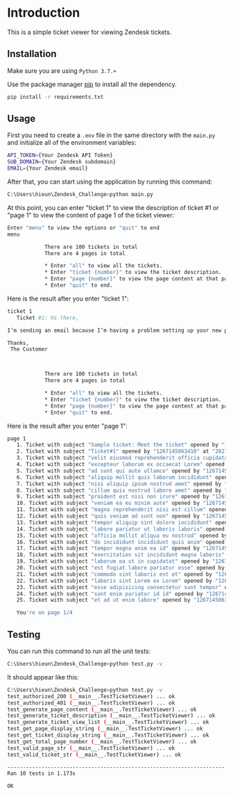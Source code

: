 # Introduction

This is a simple ticket viewer for viewing Zendesk tickets.

## Installation
Make sure you are using ```Python 3.7.+```

Use the package manager [pip](https://pip.pypa.io/en/stable/) to install all the dependency.

```bash
pip install -r requirements.txt
```

## Usage
First you need to create a ```.env``` file in the same directory with the ```main.py``` and initialize all of the environment variables:
```bash
API_TOKEN={Your Zendesk API Token}
SUB_DOMAIN={Your Zendesk subdomain}
EMAIL={Your Zendesk email}
```
After that, you can start using the application by running this command:
```bash
C:\Users\hieun\Zendesk_Challenge>python main.py
```
At this point, you can enter "ticket 1" to view the description of ticket #1 or "page 1" to view the content of page 1 of the ticket viewer:
```bash
Enter "menu" to view the options or "quit" to end
menu

            There are 100 tickets in total
            There are 4 pages in total

            * Enter "all" to view all the tickets.
            * Enter "ticket {number}" to view the ticket description.
            * Enter "page {number}" to view the page content at that page number.
            * Enter "quit" to end.
```

Here is the result after you enter "ticket 1":
```bash
ticket 1
   Ticket #1: Hi there,

I’m sending an email because I’m having a problem setting up your new product. Can you help me troubleshoot?

Thanks,
 The Customer



            There are 100 tickets in total
            There are 4 pages in total

            * Enter "all" to view all the tickets.
            * Enter "ticket {number}" to view the ticket description.
            * Enter "page {number}" to view the page content at that page number.
            * Enter "quit" to end.
```

Here is the result after you enter "page 1":
```bash
page 1
   1. Ticket with subject "Sample ticket: Meet the ticket" opened by "1267145063410" at "2021-11-27T20:36:25Z"
   2. Ticket with subject "Ticket#1" opened by "1267145063410" at "2021-11-27T21:07:00Z"
   3. Ticket with subject "velit eiusmod reprehenderit officia cupidatat" opened by "1267145063410" at "2021-11-28T01:22:05Z"
   4. Ticket with subject "excepteur laborum ex occaecat Lorem" opened by "1267145063410" at "2021-11-28T01:22:05Z"
   5. Ticket with subject "ad sunt qui aute ullamco" opened by "1267145063410" at "2021-11-28T01:22:06Z"
   6. Ticket with subject "aliquip mollit quis laborum incididunt" opened by "1267145063410" at "2021-11-28T01:22:07Z"
   7. Ticket with subject "nisi aliquip ipsum nostrud amet" opened by "1267145063410" at "2021-11-28T01:22:07Z"
   8. Ticket with subject "cillum quis nostrud labore amet" opened by "1267145063410" at "2021-11-28T01:22:08Z"
   9. Ticket with subject "proident est nisi non irure" opened by "1267145063410" at "2021-11-28T01:22:08Z"
   10. Ticket with subject "veniam ea eu minim aute" opened by "1267145063410" at "2021-11-28T01:22:09Z"
   11. Ticket with subject "magna reprehenderit nisi est cillum" opened by "1267145063410" at "2021-11-28T01:22:10Z"
   12. Ticket with subject "quis veniam ad sunt non" opened by "1267145063410" at "2021-11-28T01:22:10Z"
   13. Ticket with subject "tempor aliquip sint dolore incididunt" opened by "1267145063410" at "2021-11-28T01:22:11Z"
   14. Ticket with subject "labore pariatur ut laboris laboris" opened by "1267145063410" at "2021-11-28T01:22:11Z"
   15. Ticket with subject "officia mollit aliqua eu nostrud" opened by "1267145063410" at "2021-11-28T01:22:12Z"
   16. Ticket with subject "do incididunt incididunt quis anim" opened by "1267145063410" at "2021-11-28T01:22:13Z"
   17. Ticket with subject "tempor magna anim ea id" opened by "1267145063410" at "2021-11-28T01:22:13Z"
   18. Ticket with subject "exercitation sit incididunt magna laboris" opened by "1267145063410" at "2021-11-28T01:22:14Z"
   19. Ticket with subject "laborum ea ut in cupidatat" opened by "1267145063410" at "2021-11-28T01:22:15Z"
   20. Ticket with subject "est fugiat labore pariatur esse" opened by "1267145063410" at "2021-11-28T01:22:15Z"
   21. Ticket with subject "commodo sint laboris est et" opened by "1267145063410" at "2021-11-28T01:22:16Z"
   22. Ticket with subject "laboris sint Lorem ex Lorem" opened by "1267145063410" at "2021-11-28T01:22:17Z"
   23. Ticket with subject "esse adipisicing consectetur sunt tempor" opened by "1267145063410" at "2021-11-28T01:22:17Z"
   24. Ticket with subject "sunt enim pariatur id id" opened by "1267145063410" at "2021-11-28T01:22:18Z"
   25. Ticket with subject "et ad ut enim labore" opened by "1267145063410" at "2021-11-28T01:22:19Z"

   You're on page 1/4
```

## Testing
You can run this command to run all the unit tests:
```bash
C:\Users\hieun\Zendesk_Challenge>python test.py -v
```
It should appear like this:
```bash
C:\Users\hieun\Zendesk_Challenge>python test.py -v
test_authorized_200 (__main__.TestTicketViewer) ... ok
test_authorized_401 (__main__.TestTicketViewer) ... ok
test_generate_page_content (__main__.TestTicketViewer) ... ok
test_generate_ticket_description (__main__.TestTicketViewer) ... ok
test_generate_ticket_view_list (__main__.TestTicketViewer) ... ok
test_get_page_display_string (__main__.TestTicketViewer) ... ok
test_get_ticket_display_string (__main__.TestTicketViewer) ... ok
test_get_total_page_number (__main__.TestTicketViewer) ... ok
test_valid_page_str (__main__.TestTicketViewer) ... ok
test_valid_ticket_str (__main__.TestTicketViewer) ... ok

----------------------------------------------------------------------
Ran 10 tests in 1.173s

OK
```
